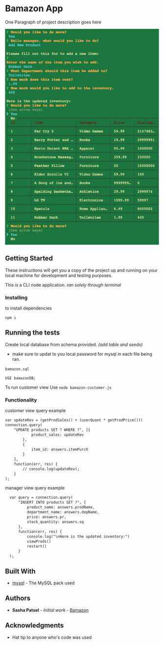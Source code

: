 # Bamazon App

One Paragraph of project description goes here

<img src="images/demo6.png">

## Getting Started

These instructions will get you a copy of the project up and running on your local machine for development and testing purposes.

This is a CLI node application.
  *ran solely through terminal*

### Installing

to install dependencies
```
npm i
```

## Running the tests


Create local database from schema provided.
*(add table and seeds)*
  - make sure to updat to you local password for mysql in each file being ran.

`bamazon.sql`

```
USE bamazonDB;
```

To run customer view Use
`node bamazon-customer.js`


### Functionality

customer view query example 
```
var updateRev = (getProdSales() + (userQuant * getProdPrice()))
connection.query(
    "UPDATE products SET ? WHERE ?", [{
            product_sales: updateRev
        },
        {
            item_id: answers.itemPurch
        }
    ],
    function(err, res) {
        // console.log(updateRev);
    }
);
```


manager view query example
```
  var query = connection.query(
      "INSERT INTO products SET ?", {
          product_name: answers.prodName,
          department_name: answers.depName,
          price: answers.pr,
          stock_quantity: answers.sq
      },
      function(err, res) {
          console.log("\nHere is the updated inventory:")
          viewProds()
          restart()
      }
  );
```

## Built With

* [mysql](https://www.npmjs.com/package/mysql) - The MySQL pack used


## Authors

* **Sasha Patsel** - *Initial work* - [Bamazon](hhtps://githib.com/sashapatsel)


## Acknowledgments

* Hat tip to anyone who's code was used
